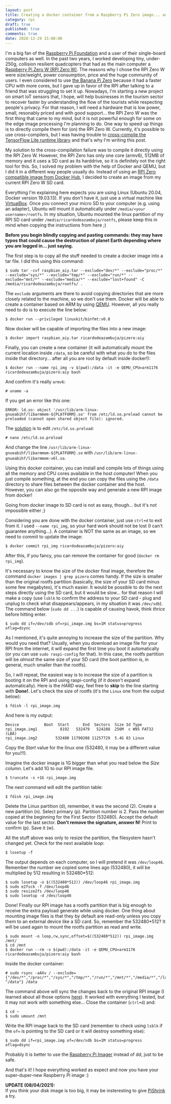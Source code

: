 ```yaml
---
layout: post
title: Creating a docker container from a Raspberry Pi Zero image... and the other way around
category: rpi
draft: true
published: true
comments: true
date: 2020-12-29 15:00:00
---
```


I'm a big fan of the [Raspberry Pi Foundation](https://www.raspberrypi.org/about/) and a user of their single-board computers as well. In the past two years, I worked developing tiny, under-250g, collision resilient quadcopters that had as the main computer a [Raspberry Pi Zero W (RPI Zero W)](https://www.raspberrypi.org/products/raspberry-pi-zero-w/). The reasons why I chose the RPI Zero W were size/weight, power consumption, price and the huge community of users. I even considered to use [the Banana Pi Zero](http://wiki.banana-pi.org/Banana_Pi_BPI-M2_ZERO) because it had a faster CPU with more cores, but I gave up in favor of the RPI after talking to a friend that was struggling to set it up. Nowadays, I'm starting a new project on smart IoT sensors that, I hope, will help businesses in the tourism sector to recover faster by understanding the flow of the tourists while respecting people's privacy. For that reason, I will need a hardware that is low power, small, resonably priced and with good support... the RPI Zero W was the first thing that came to my mind, but it is not powerful enough for some on the edge image processing I'm planning to do. One way to speed up things is to directly compile them for (on) the RPI Zero W. Currently, it's possible to use cross-compilers, but I was having trouble to [cross-compile the TensorFlow Lite runtime library](https://github.com/google-coral/pycoral/issues/8) and that's why I'm writing this post.
<!--more-->

My solution to the cross-compilation failure was to compile it directly using the RPI Zero W. However, the RPI Zero has only one core (armv6), 512MB of memory and it uses a SD card as its harddrive, so it is definitely not the right tool for this. So, I solved my problem with the help of Docker and QEMU, but I did it in a different way people usually do. Instead of using an [RPI Zero compatible image from Docker Hub](https://hub.docker.com/repository/docker/ricardodeazambuja/pizero_opencv_and_friends), I decided to create an image from my current RPI Zero W SD card. 

Everything I'm explaining here expects you are using Linux (Ubuntu 20.04, Docker version 19.03.13). If you don't have it, just use a virtual machine like [VirtualBox](https://www.virtualbox.org/). Once you connect your micro SD to your computer (e.g. using an adapter), Ubuntu will mount it automatically under `/media/<your username>/rootfs`. In my situation, Ubuntu mounted the linux partition of my RPI SD card under `/media/ricardodeazambuja/rootfs`, please keep this in mind when copying the instructions from here ;)

**Before you begin blindly copying and pasting commands: they may have typos that could cause the destruction of planet Earth depending where you are logged in... just saying.**

The first step is to copy all the stuff needed to create a docker image into a tar file. I did this using this command:
```
$ sudo tar -cvf raspbian_aiy.tar --exclude="dev/*" --exclude="proc/*" --exclude="sys/*" --exclude="tmp/*" --exclude="run/*" --exclude="mnt/*" --exclude="media/*" --exclude="lost+found" -C /media/ricardodeazambuja/rootfs/ .
```
The `exclude` arguments are there to avoid copying directories that are more closely related to the machine, so we don't use them. Docker will be able to create a container based on ARM by using [QEMU](https://www.qemu.org/). However, all you really need to do is to execute the line below:
```
$ docker run --privileged linuxkit/binfmt:v0.8
```

Now docker will be capable of importing the files into a new image:
```
$ docker import raspbian_aiy.tar ricardodeazambuja/pizero:aiy
```

Finally, you can create a new container (it will automatically mount the current location inside `/data`, so be careful with what you do to the files inside that directory... after all you are root by default inside docker!):
```
$ docker run --name rpi_img -v $(pwd):/data -it -e QEMU_CPU=arm1176 ricardodeazambuja/pizero:aiy bash
```

And confirm it's really `armv6`:
```
# uname -a
```

If you get an error like this one:
```
ERROR: ld.so: object '/usr/lib/arm-linux-gnueabihf/libarmmem-${PLATFORM}.so' from /etc/ld.so.preload cannot be preloaded (cannot open shared object file): ignored.
```

The [solution](https://stackoverflow.com/a/50958615) is to edit `/etc/ld.so.preload`:
```
# nano /etc/ld.so.preload
```
And change the line `/usr/lib/arm-linux-gnueabihf/libarmmem-${PLATFORM}.so` with `/usr/lib/arm-linux-gnueabihf/libarmmem-v6l.so`.

Using this docker container, you can install and compile lots of things using all the memory and CPU cores available in the host computer! When you just compile something, at the end you can copy the files using the `/data` directory to share files between the docker container and the host. However, you can also go the opposite way and generate a new RPI image from docker!

Going from docker image to SD card is not as easy, though... but it's not impossible either ;)

Considering you are done with the docker container, just use `ctrl+d` to exit from it. I used `--name rpi_img`, so your hard work should not be lost (I can't guarantee anything...). A container is NOT the same as an image, so we need to commit to update the image:
```
$ docker commit rpi_img ricardodeazambuja/pizero:aiy
```

After this, if you fancy, you can remove the container for good (`docker rm rpi_img`). 

It's necessary to know the size of the docker final image, therefore the command `docker images | grep pizero` comes handy. If the size is smaller than the original rootfs partition (basically, the size of your SD card minus some few megabytes), it's much easier. It would be possible to do the next steps directly using the SD card, but it would be slow... for that reason I will make a copy (use `lsblk` to confirm the address to your SD card - plug and unplug to check what disappears/appears, in my situation it was `/dev/sdb`). The command below (`sudo dd ...`) is capable of causing havok, think *thrice* before hitting enter.
```
$ sudo dd if=/dev/sdb of=rpi_image.img bs=1M status=progress oflag=dsync
```

As I mentioned, it's quite annoying to increase the size of the partition. Why would you need that? Usually, when you download an image file for your RPI from the internet, it will expand the first time you boot it automatically (or you can use `sudo raspi-config` for that). In this case, the rootfs partition will be *almost* the same size of your SD card (the boot partition is, in general, much smaller than the rootfs). 

So, I will repeat, the easiest way is to increase the size of a partition is booting it on the RPI and using raspi-config (if it doesn't expand automatically). Here is the *HARD* way, feel free to **skip** to the line starting with **Done!**. Let's check the size of rootfs (it's the `Linux` one from the output below):
```
$ fdisk -l rpi_image.img
```
And here is my output:
```
Device           Boot  Start      End  Sectors  Size Id Type
rpi_image.img1          8192   532479   524288  256M  c W95 FAT32 (LBA)
rpi_image.img2        532480 11790208 11257729  5.4G 83 Linux
```
Copy the *Start* value for the linux one (532480, it may be a different value for you!!!).

Imagine the docker image is 1G bigger than what you read below the *Size* column. Let's add 1G to our RPI image file.
```
$ truncate -s +1G rpi_image.img
```
The next command will edit the partition table:
```
$ fdisk rpi_image.img
```
Delete the Linux partition (d), remember, it was the second (2). Create a new partition (n). Select primary (p). Partition number is 2. Pass the number copied at the beginning for the First Sector (532480). Accept the default value for the last sector. **Don't remove the signature, answer N!** Print to confirm (p). Save it (w).

All the stuff above was only to resize the partition, the filesystem hasn't changed yet. Check for the next available *loop*:
```
$ losetup -f
```
The output depends on each computer, so I will pretend it was `/dev/loop46`. Remember the number we copied some lines ago (532480), it will be multiplied by 512 resulting in 532480*512:

```
$ sudo losetup -o $((532480*512)) /dev/loop46 rpi_image.img
$ sudo e2fsck -f /dev/loop46
$ sudo resize2fs /dev/loop46
$ sudo losetup -d /dev/loop46
```
Done! Finally our RPI image has a rootfs partition that is big enough to receive the extra payload generate while using docker. One thing about mounting image files is that they by default are read-only unless you copy them to an external device like a SD card. So, remember the 532480*512? It will be used again to mount the rootfs partition as read and write.
```
$ sudo mount -o loop,rw,sync,offset=$((532480*512)) rpi_image.img /mnt/
$ cd /mnt
$ docker run --rm -v $(pwd):/data -it -e QEMU_CPU=arm1176 ricardodeazambuja/pizero:aiy bash
```

Inside the docker container:
```
# sudo rsync -aAXv / --exclude={"/dev/*","/proc/*","/sys/*","/tmp/*","/run/*","/mnt/*","/media/*","/lost+found", "/data"} /data
```

The command above will sync the changes back to the original RPI image (I learned about all those options [here](https://ostechnix.com/backup-entire-linux-system-using-rsync/)). It worked with everything I tested, but it may not work with something else... Close the container (`ctrl+d`) and:
```
$ cd ~
$ sudo umount /mnt
```

Write the RPI image back to the SD card (remember to check using `lsblk` if the `of=` is pointing to the SD card or it will destroy something else):
```
$ sudo dd if=rpi_image.img of=/dev/sdb bs=1M status=progress oflag=dsync
```

Probably it is better to use the [Raspberry Pi Imager](https://www.raspberrypi.org/software/) instead of dd, just to be safe.


And that's it! I hope everything worked as expect and now you have your super-duper-new Raspberry Pi image :)

**UPDATE (08/04/2021):**  
If you think your disk image is too big, it may be insteresting to give [PiShrink](https://github.com/Drewsif/PiShrink) a try.